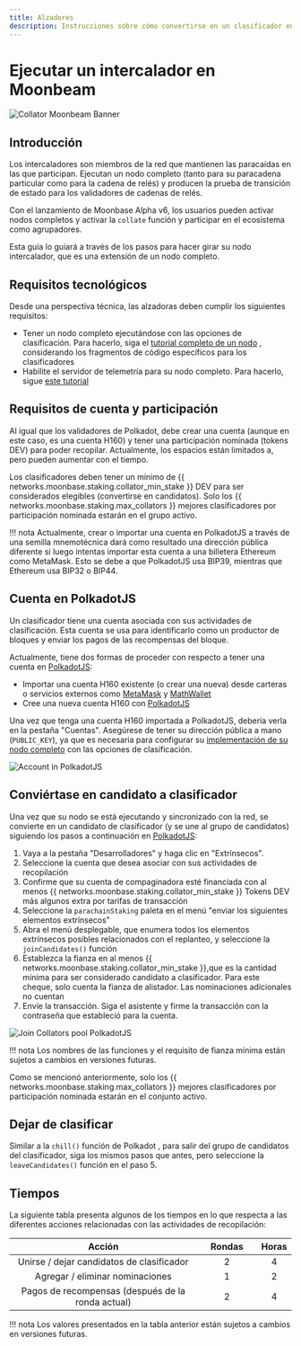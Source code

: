 ```yaml
---
title: Alzadores
description: Instrucciones sobre cómo convertirse en un clasificador en Moonbeam Network una vez que esté ejecutando un nodo
---
```


# Ejecutar un intercalador en Moonbeam

![Collator Moonbeam Banner](/images/fullnode/collator-banner.png)

## Introducción

Los intercaladores son miembros de la red que mantienen las paracaídas en las que participan. Ejecutan un nodo completo (tanto para su paracadena particular como para la cadena de relés) y producen la prueba de transición de estado para los validadores de cadenas de relés.

Con el lanzamiento de Moonbase Alpha v6, los usuarios pueden activar nodos completos y activar la `collate` función y participar en el ecosistema como agrupadores.

Esta guía lo guiará a través de los pasos para hacer girar su nodo intercalador, que es una extensión de un nodo completo.

## Requisitos tecnológicos

Desde una perspectiva técnica, las alzadoras deben cumplir los siguientes requisitos:

 - Tener un nodo completo ejecutándose con las opciones de clasificación. Para hacerlo, siga el [tutorial completo de un nodo](/node-operators/networks/full-node/)  , considerando los fragmentos de código específicos para los clasificadores
 - Habilite el servidor de telemetría para su nodo completo. Para hacerlo, sigue [este tutorial](/node-operators/networks/telemetry/)

## Requisitos de cuenta y participación

Al igual que los validadores de Polkadot, debe crear una cuenta (aunque en este caso, es una cuenta H160) y tener una participación nominada (tokens DEV) para poder recopilar. Actualmente, los espacios están limitados a, pero pueden aumentar con el tiempo.  

Los clasificadores deben tener un mínimo de {{ networks.moonbase.staking.collator_min_stake }} DEV para ser considerados elegibles (convertirse en candidatos). Solo los {{ networks.moonbase.staking.max_collators }} mejores clasificadores por participación nominada estarán en el grupo activo.  

!!! nota
    Actualmente, crear o importar una cuenta en PolkadotJS a través de una semilla mnemotécnica dará como resultado una dirección pública diferente si luego intentas importar esta cuenta a una billetera Ethereum como MetaMask. Esto se debe a que PolkadotJS usa BIP39, mientras que Ethereum usa BIP32 o BIP44. 

## Cuenta en PolkadotJS

Un clasificador tiene una cuenta asociada con sus actividades de clasificación. Esta cuenta se usa para identificarlo como un productor de bloques y enviar los pagos de las recompensas del bloque.

Actualmente, tiene dos formas de proceder con respecto a tener una cuenta en [PolkadotJS](https://polkadot.js.org/apps/?rpc=wss%3A%2F%2Fwss.testnet.moonbeam.network#/accounts):

 - Importar una cuenta H160 existente (o crear una nueva) desde carteras o servicios externos como [MetaMask](/integrations/wallets/metamask/) y [MathWallet](/integrations/wallets/mathwallet/)
 - Cree una nueva cuenta H160 con [PolkadotJS](/integrations/wallets/polkadotjs/)

Una vez que tenga una cuenta H160 importada a PolkadotJS, debería verla en la pestaña "Cuentas". Asegúrese de tener su dirección pública a mano (`PUBLIC_KEY`), ya que es necesaria para configurar su [implementación de su nodo completo](/node-operators/networks/full-node/) con las opciones de clasificación.

![Account in PolkadotJS](/images/fullnode/collator-polkadotjs1.png)

## Conviértase en candidato a clasificador

Una vez que su nodo se está ejecutando y sincronizado con la red, se convierte en un candidato de clasificador (y se une al grupo de candidatos) siguiendo los pasos a continuación en [PolkadotJS](https://polkadot.js.org/apps/?rpc=wss%3A%2F%2Fwss.testnet.moonbeam.network#/accounts):

 1. Vaya a la pestaña "Desarrolladores" y haga clic en "Extrínsecos".
 2. Seleccione la cuenta que desea asociar con sus actividades de recopilación
 3. Confirme que su cuenta de compaginadora esté financiada con al menos {{ networks.moonbase.staking.collator_min_stake }} Tokens DEV más algunos extra por tarifas de transacción
 4. Seleccione la `parachainStaking` paleta en el menú "enviar los siguientes elementos extrínsecos"
 5. Abra el menú desplegable, que enumera todos los elementos extrínsecos posibles relacionados con el replanteo, y seleccione la `joinCandidates()` función
 6. Establezca la fianza en al menos {{ networks.moonbase.staking.collator_min_stake }},que es la cantidad mínima para ser considerado candidato a clasificador. Para este cheque, solo cuenta la fianza de alistador. Las nominaciones adicionales no cuentan
 7. Envíe la transacción. Siga el asistente y firme la transacción con la contraseña que estableció para la cuenta.

![Join Collators pool PolkadotJS](/images/fullnode/collator-polkadotjs2.png)

!!! nota
    Los nombres de las funciones y el requisito de fianza mínima están sujetos a cambios en versiones futuras.

Como se mencionó anteriormente, solo los {{ networks.moonbase.staking.max_collators }} mejores clasificadores por participación nominada estarán en el conjunto activo.

## Dejar de clasificar

Similar a la `chill()` función de Polkadot , para salir del grupo de candidatos del clasificador, siga los mismos pasos que antes, pero seleccione la `leaveCandidates()` función en el paso 5.

## Tiempos

La siguiente tabla presenta algunos de los tiempos en lo que respecta a las diferentes acciones relacionadas con las actividades de recopilación:

|                Acción               |   |   Rondas  |   |   Horas  |
|:-----------------------------------:|:-:|:---------:|:-:|:--------:|
|  Unirse / dejar candidatos de clasificador |   |     2     |   |    4     |
|      Agregar / eliminar nominaciones |   |     1     |   |    2     |
|Pagos de recompensas (después de la ronda actual)|   |     2     |   |    4     |


!!! nota 
    Los valores presentados en la tabla anterior están sujetos a cambios en versiones futuras.

